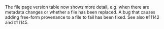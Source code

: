The file page version table now shows more detail, e.g. when there are metadata changes or whether a file has been replaced. 
A bug that causes adding free-form provenance to a file to fail has been fixed.
See also #11142 and #11145.
